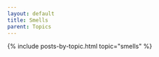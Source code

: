 ```yaml
---
layout: default
title: Smells
parent: Topics
---
```


{% include posts-by-topic.html topic="smells" %}